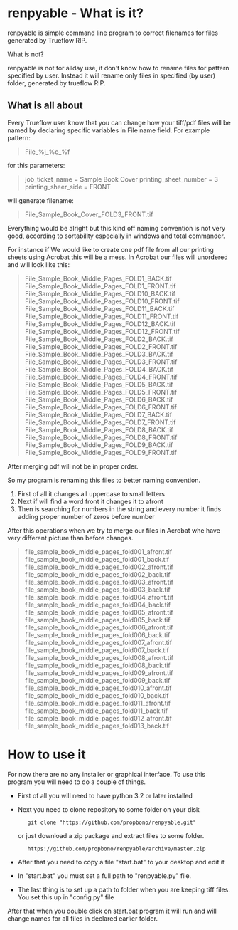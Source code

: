 # renpyable - What is it?

renpyable is simple command line program to correct filenames for files generated by Trueflow RIP.

What is not?

renpyable is not for allday use, it don't know how to rename files for pattern specified by user. Instead it will rename only files in specified (by  user) folder, generated by trueflow RIP.

## What is all about

Every Trueflow user know that you can change how your tiff/pdf files will be named by declaring specific variables in File name field.
For example pattern:

> File_%j_%o_%f

for this parameters:

> job_ticket_name = Sample Book Cover
> printing_sheet_number = 3
> printing_sheer_side = FRONT

will generate filename:

> File_Sample_Book_Cover_FOLD3_FRONT.tif

Everything would be alright but this kind off naming convention is not very good, according to sortability especially in windows and total commander.

For instance if We would like to create one pdf file from all our printing sheets using Acrobat this will be a mess. In Acrobat our files will unordered and will look like this:

> File_Sample_Book_Middle_Pages_FOLD1_BACK.tif
> File_Sample_Book_Middle_Pages_FOLD1_FRONT.tif
> File_Sample_Book_Middle_Pages_FOLD10_BACK.tif
> File_Sample_Book_Middle_Pages_FOLD10_FRONT.tif
> File_Sample_Book_Middle_Pages_FOLD11_BACK.tif
> File_Sample_Book_Middle_Pages_FOLD11_FRONT.tif
> File_Sample_Book_Middle_Pages_FOLD12_BACK.tif
> File_Sample_Book_Middle_Pages_FOLD12_FRONT.tif
> File_Sample_Book_Middle_Pages_FOLD2_BACK.tif
> File_Sample_Book_Middle_Pages_FOLD2_FRONT.tif
> File_Sample_Book_Middle_Pages_FOLD3_BACK.tif
> File_Sample_Book_Middle_Pages_FOLD3_FRONT.tif
> File_Sample_Book_Middle_Pages_FOLD4_BACK.tif
> File_Sample_Book_Middle_Pages_FOLD4_FRONT.tif
> File_Sample_Book_Middle_Pages_FOLD5_BACK.tif
> File_Sample_Book_Middle_Pages_FOLD5_FRONT.tif
> File_Sample_Book_Middle_Pages_FOLD6_BACK.tif
> File_Sample_Book_Middle_Pages_FOLD6_FRONT.tif
> File_Sample_Book_Middle_Pages_FOLD7_BACK.tif
> File_Sample_Book_Middle_Pages_FOLD7_FRONT.tif
> File_Sample_Book_Middle_Pages_FOLD8_BACK.tif
> File_Sample_Book_Middle_Pages_FOLD8_FRONT.tif
> File_Sample_Book_Middle_Pages_FOLD9_BACK.tif
> File_Sample_Book_Middle_Pages_FOLD9_FRONT.tif


After merging pdf will not be in proper order.

So my program is renaming this files to better naming convention.

1. First of all it changes all uppercase to small letters
2. Next if will find a word front it changes it to afront
3. Then is searching for numbers in the string and every number it finds adding proper number of zeros before number

After this operations when we try to merge our files in Acrobat whe have very different picture than before changes.

> file_sample_book_middle_pages_fold001_afront.tif
> file_sample_book_middle_pages_fold001_back.tif
> file_sample_book_middle_pages_fold002_afront.tif
> file_sample_book_middle_pages_fold002_back.tif
> file_sample_book_middle_pages_fold003_afront.tif
> file_sample_book_middle_pages_fold003_back.tif
> file_sample_book_middle_pages_fold004_afront.tif
> file_sample_book_middle_pages_fold004_back.tif
> file_sample_book_middle_pages_fold005_afront.tif
> file_sample_book_middle_pages_fold005_back.tif
> file_sample_book_middle_pages_fold006_afront.tif
> file_sample_book_middle_pages_fold006_back.tif
> file_sample_book_middle_pages_fold007_afront.tif
> file_sample_book_middle_pages_fold007_back.tif
> file_sample_book_middle_pages_fold008_afront.tif
> file_sample_book_middle_pages_fold008_back.tif
> file_sample_book_middle_pages_fold009_afront.tif
> file_sample_book_middle_pages_fold009_back.tif
> file_sample_book_middle_pages_fold010_afront.tif
> file_sample_book_middle_pages_fold010_back.tif
> file_sample_book_middle_pages_fold011_afront.tif
> file_sample_book_middle_pages_fold011_back.tif
> file_sample_book_middle_pages_fold012_afront.tif
> file_sample_book_middle_pages_fold013_back.tif


# How to use it

For now there are no any installer or graphical interface. To use this program you will need to do a couple of things.

* First of all you will need to have  python 3.2 or later installed
* Next you need to clone repository to some folder on your disk

         git clone "https://github.com/propbono/renpyable.git"

  or just download a zip package and extract files to some folder.

         https://github.com/propbono/renpyable/archive/master.zip

* After that you need to copy a file "start.bat" to your desktop and edit it
* In "start.bat" you must set a full path to "renpyable.py" file.
* The last thing is to set up a path to folder when you are keeping tiff files. You set this up in "config.py" file

After that when you double click on start.bat program it will run and will change names for all files in declared 
earlier folder.
